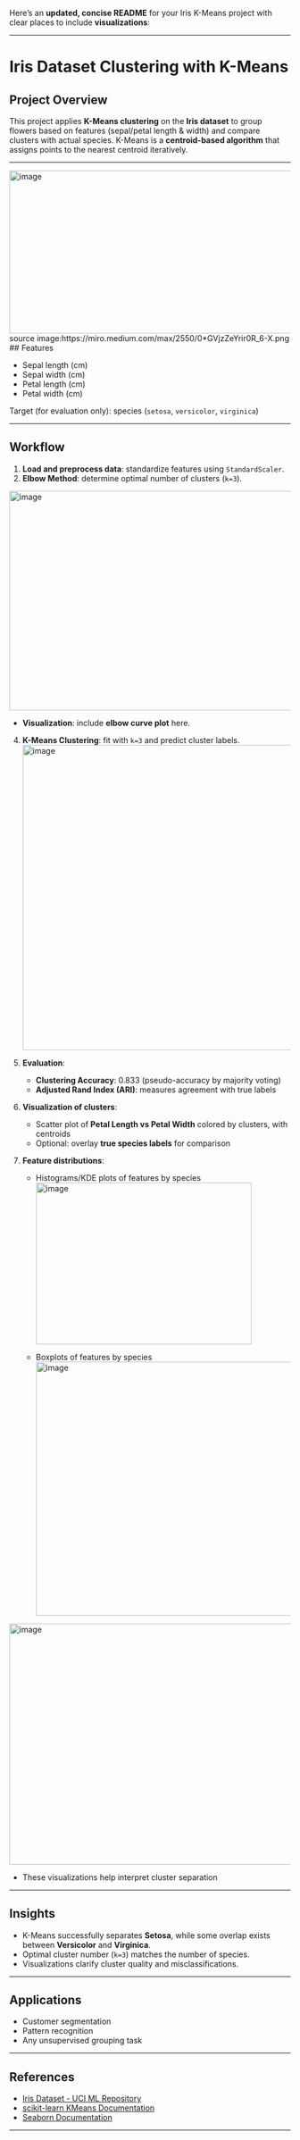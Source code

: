 Here’s an **updated, concise README** for your Iris K-Means project with clear places to include **visualizations**:

---

# Iris Dataset Clustering with K-Means

## Project Overview

This project applies **K-Means clustering** on the **Iris dataset** to group flowers based on features (sepal/petal length & width) and compare clusters with actual species. K-Means is a **centroid-based algorithm** that assigns points to the nearest centroid iteratively.

---
<img width="725" height="292" alt="image" src="https://github.com/user-attachments/assets/8d81ae8d-3a18-4c9f-a223-b9df4a037c5e" />
source image:https://miro.medium.com/max/2550/0*GVjzZeYrir0R_6-X.png
## Features

* Sepal length (cm)
* Sepal width (cm)
* Petal length (cm)
* Petal width (cm)

Target (for evaluation only): species (`setosa`, `versicolor`, `virginica`)

---

## Workflow

1. **Load and preprocess data**: standardize features using `StandardScaler`.
2. **Elbow Method**: determine optimal number of clusters (`k=3`).
   
<img width="540" height="393" alt="image" src="https://github.com/user-attachments/assets/7e83a1f2-833e-4713-ba90-7e2ed596a7e0" />

   * **Visualization**: include **elbow curve plot** here.
4. **K-Means Clustering**: fit with `k=3` and predict cluster labels.
   <img width="702" height="547" alt="image" src="https://github.com/user-attachments/assets/935392c0-14d3-4df6-b841-9c9edc9da07d" />

5. **Evaluation**:

   * **Clustering Accuracy**: 0.833 (pseudo-accuracy by majority voting)
   * **Adjusted Rand Index (ARI)**: measures agreement with true labels
6. **Visualization of clusters**:

   * Scatter plot of **Petal Length vs Petal Width** colored by clusters, with centroids
   * Optional: overlay **true species labels** for comparison
7. **Feature distributions**:

   * Histograms/KDE plots of features by species
     <img width="386" height="290" alt="image" src="https://github.com/user-attachments/assets/74562cc8-1580-4c48-a031-3e9092e28626" />

   * Boxplots of features by species
     <img width="554" height="455" alt="image" src="https://github.com/user-attachments/assets/f5746b05-f7bd-40f9-94e8-484567227a46" />
<img width="554" height="432" alt="image" src="https://github.com/user-attachments/assets/68702a96-de84-4f0c-a833-ddd8d1d07483" />

   * These visualizations help interpret cluster separation

---

## Insights

* K-Means successfully separates **Setosa**, while some overlap exists between **Versicolor** and **Virginica**.
* Optimal cluster number (`k=3`) matches the number of species.
* Visualizations clarify cluster quality and misclassifications.

---

## Applications

* Customer segmentation
* Pattern recognition
* Any unsupervised grouping task

---

## References

* [Iris Dataset - UCI ML Repository](https://archive.ics.uci.edu/ml/datasets/iris)
* [scikit-learn KMeans Documentation](https://scikit-learn.org/stable/modules/generated/sklearn.cluster.KMeans.html)
* [Seaborn Documentation](https://seaborn.pydata.org/)

---
